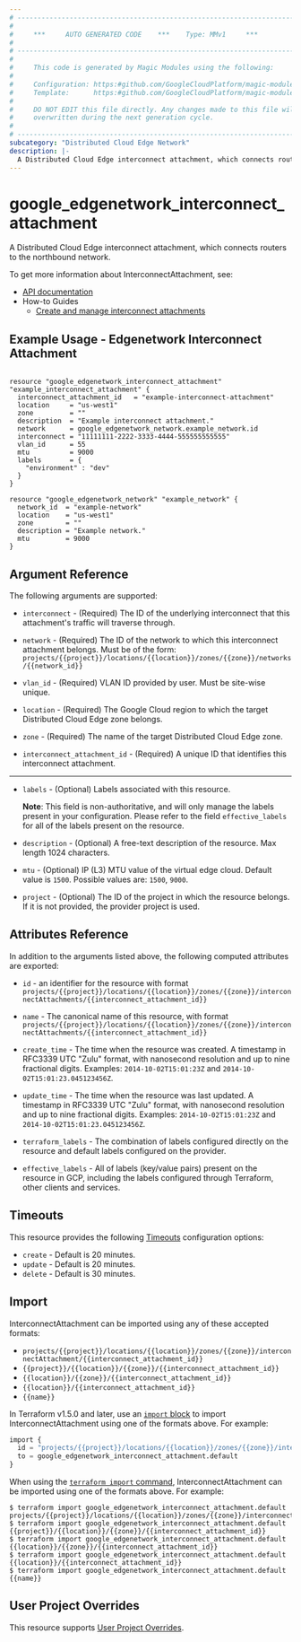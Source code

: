 ```yaml
---
# ----------------------------------------------------------------------------
#
#     ***     AUTO GENERATED CODE    ***    Type: MMv1     ***
#
# ----------------------------------------------------------------------------
#
#     This code is generated by Magic Modules using the following:
#
#     Configuration: https:#github.com/GoogleCloudPlatform/magic-modules/tree/main/mmv1/products/edgenetwork/InterconnectAttachment.yaml
#     Template:      https:#github.com/GoogleCloudPlatform/magic-modules/tree/main/mmv1/templates/terraform/resource.html.markdown.tmpl
#
#     DO NOT EDIT this file directly. Any changes made to this file will be
#     overwritten during the next generation cycle.
#
# ----------------------------------------------------------------------------
subcategory: "Distributed Cloud Edge Network"
description: |-
  A Distributed Cloud Edge interconnect attachment, which connects routers to the northbound network.
---
```


# google_edgenetwork_interconnect_attachment

A Distributed Cloud Edge interconnect attachment, which connects routers to the northbound network.


To get more information about InterconnectAttachment, see:

* [API documentation](https://cloud.google.com/distributed-cloud/edge/latest/docs/reference/network/rest/v1/projects.locations.zones.interconnectAttachments)
* How-to Guides
    * [Create and manage interconnect attachments](https://cloud.google.com/distributed-cloud/edge/latest/docs/attachments#api)

## Example Usage - Edgenetwork Interconnect Attachment


```hcl

resource "google_edgenetwork_interconnect_attachment" "example_interconnect_attachment" {
  interconnect_attachment_id   = "example-interconnect-attachment"
  location     = "us-west1"
  zone         = ""
  description  = "Example interconnect attachment."
  network      = google_edgenetwork_network.example_network.id
  interconnect = "11111111-2222-3333-4444-555555555555"
  vlan_id      = 55
  mtu          = 9000
  labels       = {
    "environment" : "dev"
  }
}

resource "google_edgenetwork_network" "example_network" {
  network_id  = "example-network"
  location    = "us-west1"
  zone        = ""
  description = "Example network."
  mtu         = 9000
}
```

## Argument Reference

The following arguments are supported:


* `interconnect` -
  (Required)
  The ID of the underlying interconnect that this attachment's traffic will traverse through.

* `network` -
  (Required)
  The ID of the network to which this interconnect attachment belongs.
  Must be of the form: `projects/{{project}}/locations/{{location}}/zones/{{zone}}/networks/{{network_id}}`

* `vlan_id` -
  (Required)
  VLAN ID provided by user. Must be site-wise unique.

* `location` -
  (Required)
  The Google Cloud region to which the target Distributed Cloud Edge zone belongs.

* `zone` -
  (Required)
  The name of the target Distributed Cloud Edge zone.

* `interconnect_attachment_id` -
  (Required)
  A unique ID that identifies this interconnect attachment.


- - -


* `labels` -
  (Optional)
  Labels associated with this resource.

  **Note**: This field is non-authoritative, and will only manage the labels present in your configuration.
  Please refer to the field `effective_labels` for all of the labels present on the resource.

* `description` -
  (Optional)
  A free-text description of the resource. Max length 1024 characters.

* `mtu` -
  (Optional)
  IP (L3) MTU value of the virtual edge cloud. Default value is `1500`. Possible values are: `1500`, `9000`.

* `project` - (Optional) The ID of the project in which the resource belongs.
    If it is not provided, the provider project is used.


## Attributes Reference

In addition to the arguments listed above, the following computed attributes are exported:

* `id` - an identifier for the resource with format `projects/{{project}}/locations/{{location}}/zones/{{zone}}/interconnectAttachments/{{interconnect_attachment_id}}`

* `name` -
  The canonical name of this resource, with format
  `projects/{{project}}/locations/{{location}}/zones/{{zone}}/interconnectAttachments/{{interconnect_attachment_id}}`

* `create_time` -
  The time when the resource was created.
  A timestamp in RFC3339 UTC "Zulu" format, with nanosecond resolution and up to nine
  fractional digits. Examples: `2014-10-02T15:01:23Z` and `2014-10-02T15:01:23.045123456Z`.

* `update_time` -
  The time when the resource was last updated.
  A timestamp in RFC3339 UTC "Zulu" format, with nanosecond resolution and up to nine
  fractional digits. Examples: `2014-10-02T15:01:23Z` and `2014-10-02T15:01:23.045123456Z`.

* `terraform_labels` -
  The combination of labels configured directly on the resource
   and default labels configured on the provider.

* `effective_labels` -
  All of labels (key/value pairs) present on the resource in GCP, including the labels configured through Terraform, other clients and services.


## Timeouts

This resource provides the following
[Timeouts](https://developer.hashicorp.com/terraform/plugin/sdkv2/resources/retries-and-customizable-timeouts) configuration options:

- `create` - Default is 20 minutes.
- `update` - Default is 20 minutes.
- `delete` - Default is 30 minutes.

## Import


InterconnectAttachment can be imported using any of these accepted formats:

* `projects/{{project}}/locations/{{location}}/zones/{{zone}}/interconnectAttachment/{{interconnect_attachment_id}}`
* `{{project}}/{{location}}/{{zone}}/{{interconnect_attachment_id}}`
* `{{location}}/{{zone}}/{{interconnect_attachment_id}}`
* `{{location}}/{{interconnect_attachment_id}}`
* `{{name}}`


In Terraform v1.5.0 and later, use an [`import` block](https://developer.hashicorp.com/terraform/language/import) to import InterconnectAttachment using one of the formats above. For example:

```tf
import {
  id = "projects/{{project}}/locations/{{location}}/zones/{{zone}}/interconnectAttachment/{{interconnect_attachment_id}}"
  to = google_edgenetwork_interconnect_attachment.default
}
```

When using the [`terraform import` command](https://developer.hashicorp.com/terraform/cli/commands/import), InterconnectAttachment can be imported using one of the formats above. For example:

```
$ terraform import google_edgenetwork_interconnect_attachment.default projects/{{project}}/locations/{{location}}/zones/{{zone}}/interconnectAttachment/{{interconnect_attachment_id}}
$ terraform import google_edgenetwork_interconnect_attachment.default {{project}}/{{location}}/{{zone}}/{{interconnect_attachment_id}}
$ terraform import google_edgenetwork_interconnect_attachment.default {{location}}/{{zone}}/{{interconnect_attachment_id}}
$ terraform import google_edgenetwork_interconnect_attachment.default {{location}}/{{interconnect_attachment_id}}
$ terraform import google_edgenetwork_interconnect_attachment.default {{name}}
```

## User Project Overrides

This resource supports [User Project Overrides](https://registry.terraform.io/providers/hashicorp/google/latest/docs/guides/provider_reference#user_project_override).
